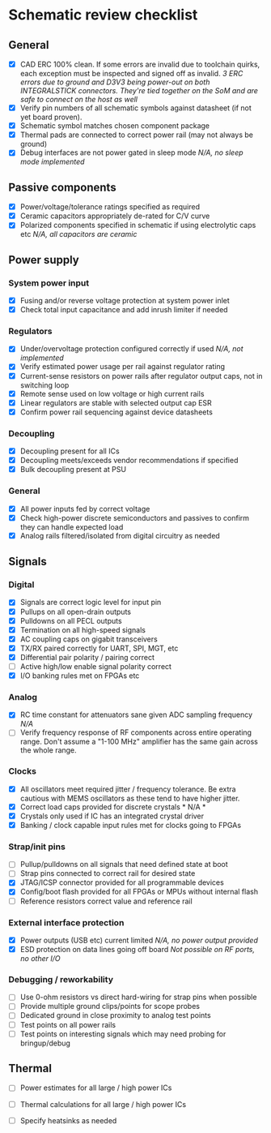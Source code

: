 # Schematic review checklist

## General

* [x] CAD ERC 100% clean. If some errors are invalid due to toolchain quirks, each exception must be inspected and signed
off as invalid. *3 ERC errors due to ground and D3V3 being power-out on both INTEGRALSTICK connectors. They're tied
together on the SoM and are safe to connect on the host as well*
* [x] Verify pin numbers of all schematic symbols against datasheet (if not yet board proven).
* [x] Schematic symbol matches chosen component package
* [x] Thermal pads are connected to correct power rail (may not always be ground)
* [x] Debug interfaces are not power gated in sleep mode *N/A, no sleep mode implemented*

## Passive components
* [x] Power/voltage/tolerance ratings specified as required
* [x] Ceramic capacitors appropriately de-rated for C/V curve
* [x] Polarized components specified in schematic if using electrolytic caps etc *N/A, all capacitors are ceramic*

## Power supply

### System power input

* [x] Fusing and/or reverse voltage protection at system power inlet
* [x] Check total input capacitance and add inrush limiter if needed

### Regulators

* [x] Under/overvoltage protection configured correctly if used *N/A, not implemented*
* [x] Verify estimated power usage per rail against regulator rating
* [x] Current-sense resistors on power rails after regulator output caps, not in switching loop
* [x] Remote sense used on low voltage or high current rails
* [x] Linear regulators are stable with selected output cap ESR
* [x] Confirm power rail sequencing against device datasheets

### Decoupling
* [x] Decoupling present for all ICs
* [x] Decoupling meets/exceeds vendor recommendations if specified
* [x] Bulk decoupling present at PSU

### General
* [x] All power inputs fed by correct voltage
* [x] Check high-power discrete semiconductors and passives to confirm they can handle expected load
* [x] Analog rails filtered/isolated from digital circuitry as needed

## Signals

### Digital

* [x] Signals are correct logic level for input pin
* [x] Pullups on all open-drain outputs
* [x] Pulldowns on all PECL outputs
* [x] Termination on all high-speed signals
* [x] AC coupling caps on gigabit transceivers
* [x] TX/RX paired correctly for UART, SPI, MGT, etc
* [x] Differential pair polarity / pairing correct
* [ ] Active high/low enable signal polarity correct
* [x] I/O banking rules met on FPGAs etc

### Analog

* [x] RC time constant for attenuators sane given ADC sampling frequency *N/A*
* [ ] Verify frequency response of RF components across entire operating range. Don't assume a "1-100 MHz" amplifier has the
same gain across the whole range.

### Clocks

* [x] All oscillators meet required jitter / frequency tolerance. Be extra cautious with MEMS oscillators as these tend to have higher jitter.
* [x] Correct load caps provided for discrete crystals * N/A *
* [x] Crystals only used if IC has an integrated crystal driver
* [x] Banking / clock capable input rules met for clocks going to FPGAs

### Strap/init pins

* [ ] Pullup/pulldowns on all signals that need defined state at boot
* [ ] Strap pins connected to correct rail for desired state
* [x] JTAG/ICSP connector provided for all programmable devices
* [x] Config/boot flash provided for all FPGAs or MPUs without internal flash
* [ ] Reference resistors correct value and reference rail

### External interface protection

* [x] Power outputs (USB etc) current limited *N/A, no power output provided*
* [x] ESD protection on data lines going off board *Not possible on RF ports, no other I/O*

### Debugging / reworkability

* [ ] Use 0-ohm resistors vs direct hard-wiring for strap pins when possible
* [ ] Provide multiple ground clips/points for scope probes
* [ ] Dedicated ground in close proximity to analog test points
* [ ] Test points on all power rails
* [ ] Test points on interesting signals which may need probing for bringup/debug

## Thermal

* [ ] Power estimates for all large / high power ICs
* [ ] Thermal calculations for all large / high power ICs
* [ ] Specify heatsinks as needed

